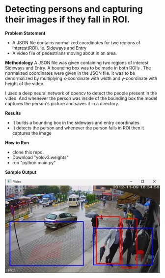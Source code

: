 # Detecting persons and capturing their images if they fall in ROI.

**Problem Statement**
- A JSON file contains normalized coordinates for two regions of interest(ROI). ie. Sideways and Entry
- A video file of pedestrians moving about in an area.

**Methodology**
A JSON file was given containing two regions of interest Sideways and Entry. A bounding box was to be made in both ROI’s . The normalized coordinates were given in the JSON file. It was to be denormalized by multiplying x-coordinate with width and y-coordinate with height of the video.

I used a deep neural network of opencv to detect the people present in the video. And whenever the person was inside of the bounding box the model captures the person's picture and saves it in a directory.


**Results**
- It builds a bounding box in the sideways and entry coordinates
- It detects the person and whenever the person falls in ROI then it captures the image

**How to Run**
- clone this repo.
- Download "yolov3.weights"
- run "python main.py"

**Sample Output**

![Screenshot](sample_output.png)
